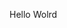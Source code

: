 Hello Wolrd










































































































































































